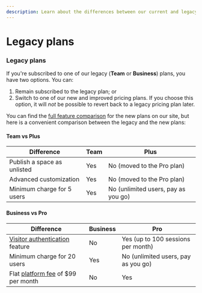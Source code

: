 ```yaml
---
description: Learn about the differences between our current and legacy plans.
---
```


# Legacy plans

### Legacy plans

If you're subscribed to one of our legacy (**Team** or **Business**) plans, you have two options. You can:

1. Remain subscribed to the legacy plan; or
2. Switch to one of our new and improved pricing plans. If you choose this option, it will _not_ be possible to revert back to a legacy pricing plan later.

You can find the [full feature comparison](https://www.gitbook.com/pricing) for the new plans on our site, but here is a convenient comparison between the legacy and the new plans:

#### Team vs Plus

| Difference                  | Team | Plus                                |
| --------------------------- | ---- | ----------------------------------- |
| Publish a space as unlisted | Yes  | No (moved to the Pro plan)          |
| Advanced customization      | Yes  | No (moved to the Pro plan)          |
| Minimum charge for 5 users  | Yes  | No (unlimited users, pay as you go) |

#### Business vs Pro

| Difference                                                                                      | Business | Pro                                 |
| ----------------------------------------------------------------------------------------------- | -------- | ----------------------------------- |
| [Visitor authentication](../../published-documentation/share/visitor-authentication.md) feature | No       | Yes (up to 100 sessions per month)  |
| Minimum charge for 20 users                                                                     | Yes      | No (unlimited users, pay as you go) |
| Flat [platform fee](legacy-plans.md#platform-fee) of $99 per month                              | No       | Yes                                 |
